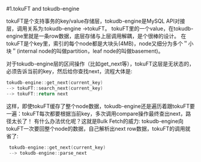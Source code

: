 #1.tokuFT and tokudb-engine

tokuFT是个支持事务的key/value存储层，tokudb-engine是MySQL API对接层，调用关系为:tokudb-engine ->tokuFT。 
tokuFT里的一个value，在tokudb-engine里就是一条row数据，底层存储与上层调用解耦，是个很棒的设计。 
在tokuFT是个key里，索引的每个node都是大块头(4MB)，node又细分为多个＂小块＂(internal node的叫做partition，leaf node的叫做basement)。 

对于tokudb-engine层的区间操作（比如get_next等），tokuFT这层是无状态的，必须告诉当前的key，然后给你查找next，流程大体是:

```cpp
tokudb-engine::get_next(current_key) 
--> tokuFT::search_next(current_key)
--> tokuFT::return next
```

这样，即使tokuFT缓存了整个node数据，tokudb-engine还是遍历着跟tokuFT要一遍：tokuFT每次都要根据当前key，多次调用compare操作最终查出next，路径太长了！ 
有什么办法优化呢？这就是Bulk Fetch的威力: tokudb-engine向tokuFT一次要回整个node的数据，自己解析出next row数据，tokuFT的调用就省了:

```cpp
 tokudb-engine::get_next(current_key) 
 --> tokudb-engine::parse_next
```
